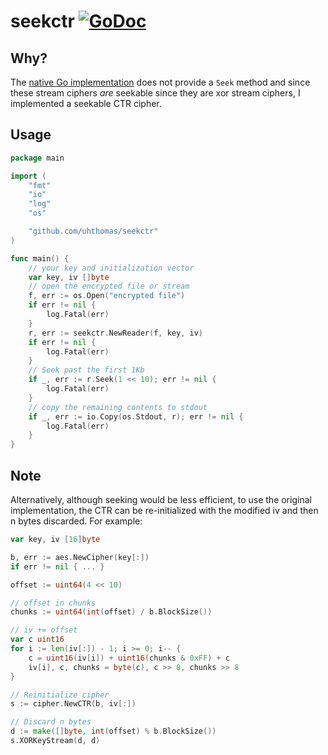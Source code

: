 # seekctr [![GoDoc](https://godoc.org/github.com/uhthomas/seekctr?status.svg)](https://godoc.org/github.com/uhthomas/seekctr)

## Why?
The [native Go implementation](https://golang.org/pkg/crypto/cipher) does not provide a `Seek` method and since these stream ciphers _are_ seekable since they are xor stream ciphers, I implemented a seekable CTR cipher.

## Usage
```go
package main

import (
	"fmt"
	"io"
	"log"
	"os"

	"github.com/uhthomas/seekctr"
)

func main() {
	// your key and initialization vector
	var key, iv []byte
	// open the encrypted file or stream
	f, err := os.Open("encrypted file")
	if err != nil {
		log.Fatal(err)
	}
	r, err := seekctr.NewReader(f, key, iv)
	if err != nil {
		log.Fatal(err)
	}
	// Seek past the first 1Kb
	if _, err := r.Seek(1 << 10); err != nil {
		log.Fatal(err)
	}
	// copy the remaining contents to stdout
	if _, err := io.Copy(os.Stdout, r); err != nil {
		log.Fatal(err)
	}
}
```

## Note
Alternatively, although seeking would be less efficient, to use the original implementation, the CTR can be re-initialized with the modified iv and then n bytes discarded. For example:
```go
var key, iv [16]byte

b, err := aes.NewCipher(key[:])
if err != nil { ... }

offset := uint64(4 << 10)

// offset in chunks
chunks := uint64(int(offset) / b.BlockSize())

// iv += offset
var c uint16
for i := len(iv[:]) - 1; i >= 0; i-- {
	c = uint16(iv[i]) + uint16(chunks & 0xFF) + c
	iv[i], c, chunks = byte(c), c >> 8, chunks >> 8
}

// Reinitialize cipher
s := cipher.NewCTR(b, iv[:])

// Discard n bytes
d := make([]byte, int(offset) % b.BlockSize())
s.XORKeyStream(d, d)
```